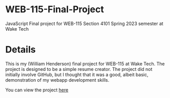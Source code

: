 # WEB-115-Final-Project
JavaScript Final project for WEB-115 Section 4101 Spring 2023 semester at Wake Tech

# Details
This is my (William Henderson) final project for WEB-115 at Wake Tech. The project is designed to be a simple resume creator. The project did not initially involve GitHub, but I thought that it was a good, albeit basic, demonstration of my webapp development skills.

You can view the project [here](https://robomonster.github.io/WEB-115-Final-Project/finalProject.html)